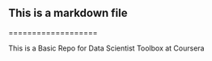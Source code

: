 ## This is a markdown file
===================

This is a Basic Repo for Data Scientist Toolbox at Coursera  
